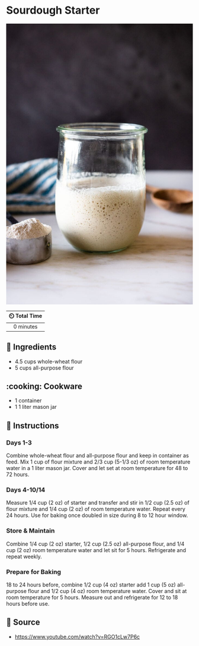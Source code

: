 # Sourdough Starter

![Sourdough Starter](../assets/images/sourdough-starter.jpg)

| :timer_clock: Total Time |
|:-----------------------: |
| 0 minutes |

## :salt: Ingredients

- 4.5 cups whole-wheat flour
- 5 cups all-purpose flour

## :cooking: Cookware

- 1 container
- 1 1 liter mason jar

## :pencil: Instructions

### Days 1-3

Combine whole-wheat flour and all-purpose flour and keep in container as feed. Mix 1 cup of flour mixture and
2/3 cup (5-1/3 oz) of room temperature water in a 1 liter mason jar. Cover and let set at room temperature for 48 to 72
hours.

### Days 4-10/14

Measure 1/4 cup (2 oz) of starter and transfer and stir in 1/2 cup (2.5 oz) of flour mixture and 1/4 cup
(2 oz) of room temperature water. Repeat every 24 hours. Use for baking once doubled in size during 8 to 12 hour window.

### Store & Maintain

Combine 1/4 cup (2 oz) starter, 1/2 cup (2.5 oz) all-purpose flour, and 1/4 cup (2 oz) room
temperature water and let sit for 5 hours. Refrigerate and repeat weekly.

### Prepare for Baking

18 to 24 hours before, combine 1/2 cup (4 oz) starter add 1 cup (5 oz) all-purpose flour and 1/2 cup
(4 oz) room temperature water. Cover and sit at room temperature for 5 hours. Measure out and refrigerate for 12 to 18
hours before use.

## :link: Source

- <https://www.youtube.com/watch?v=RGO1cLw7P6c>
